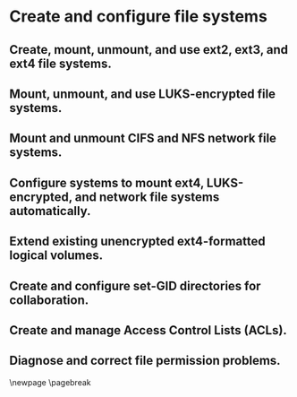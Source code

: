 # Create and configure file systems

## Create, mount, unmount, and use ext2, ext3, and ext4 file systems.
## Mount, unmount, and use LUKS-encrypted file systems.
## Mount and unmount CIFS and NFS network file systems.
## Configure systems to mount ext4, LUKS-encrypted, and network file systems automatically.
## Extend existing unencrypted ext4-formatted logical volumes.
## Create and configure set-GID directories for collaboration.
## Create and manage Access Control Lists (ACLs).
## Diagnose and correct file permission problems.


\newpage
\pagebreak


